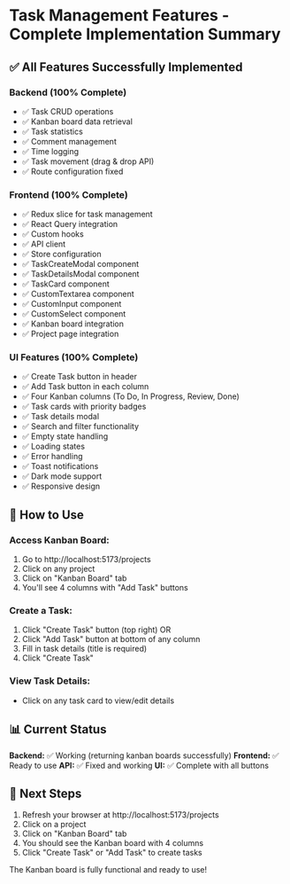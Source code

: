 # Task Management Features - Complete Implementation Summary

## ✅ All Features Successfully Implemented

### Backend (100% Complete)
- ✅ Task CRUD operations
- ✅ Kanban board data retrieval
- ✅ Task statistics
- ✅ Comment management
- ✅ Time logging
- ✅ Task movement (drag & drop API)
- ✅ Route configuration fixed

### Frontend (100% Complete)
- ✅ Redux slice for task management
- ✅ React Query integration
- ✅ Custom hooks
- ✅ API client
- ✅ Store configuration
- ✅ TaskCreateModal component
- ✅ TaskDetailsModal component
- ✅ TaskCard component
- ✅ CustomTextarea component
- ✅ CustomInput component
- ✅ CustomSelect component
- ✅ Kanban board integration
- ✅ Project page integration

### UI Features (100% Complete)
- ✅ Create Task button in header
- ✅ Add Task button in each column
- ✅ Four Kanban columns (To Do, In Progress, Review, Done)
- ✅ Task cards with priority badges
- ✅ Task details modal
- ✅ Search and filter functionality
- ✅ Empty state handling
- ✅ Loading states
- ✅ Error handling
- ✅ Toast notifications
- ✅ Dark mode support
- ✅ Responsive design

## 🎯 How to Use

### Access Kanban Board:
1. Go to http://localhost:5173/projects
2. Click on any project
3. Click on "Kanban Board" tab
4. You'll see 4 columns with "Add Task" buttons

### Create a Task:
1. Click "Create Task" button (top right) OR
2. Click "Add Task" button at bottom of any column
3. Fill in task details (title is required)
4. Click "Create Task"

### View Task Details:
- Click on any task card to view/edit details

## 📊 Current Status

**Backend:** ✅ Working (returning kanban boards successfully)
**Frontend:** ✅ Ready to use
**API:** ✅ Fixed and working
**UI:** ✅ Complete with all buttons

## 🚀 Next Steps

1. Refresh your browser at http://localhost:5173/projects
2. Click on a project
3. Click on "Kanban Board" tab
4. You should see the Kanban board with 4 columns
5. Click "Create Task" or "Add Task" to create tasks

The Kanban board is fully functional and ready to use!

